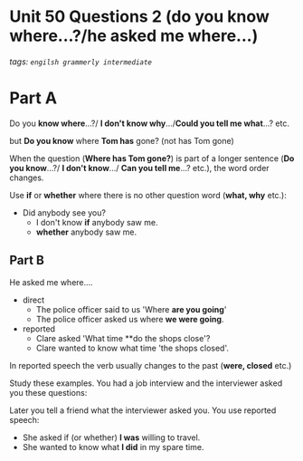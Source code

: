 # Unit 50 Questions 2 (do you know where...?/he asked me where...)
###### tags: `engilsh grammerly intermediate`

# Part A
Do you **know where**...?/ **I don't know why**.../**Could you tell me what**...? etc.

but **Do you know** where **Tom has** gone? (not has Tom gone)

When the question (**Where has Tom gone?**) is part of a longer sentence (**Do you know**...?/ **I don't know**.../ **Can you tell me**...? etc.), the word order changes.

Use **if** or **whether** where there is no other question word (**what, why** etc.):
- Did anybody see you? 
    - I don't know **if** anybody saw me.
    - **whether** anybody saw me.

## Part B
He asked me where....
- direct
    - The police officer said to us 'Where **are you going**'
    - The police officer asked us where **we were going**.
- reported
    - Clare asked 'What time **do the shops close'?
    - Clare wanted to know what time 'the shops closed'.

In reported speech the verb usually changes to the past (**were, closed** etc.)

Study these examples. You had a job interview and the interviewer asked you these questions:

Later you tell a friend what the interviewer asked you. You use reported speech:
- She asked if (or whether) **I was** willing to travel.
- She wanted to know what **I did** in my spare time.